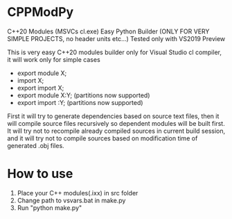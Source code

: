 # CPPModPy
C++20 Modules (MSVCs cl.exe) Easy Python Builder (ONLY FOR VERY SIMPLE PROJECTS, no header units etc...)
Tested only with VS2019 Preview

This is very easy C++20 modules builder only for Visual Studio cl compiler, it will work only for simple cases
- export module X;
- import X;
- export import X;
- export module X:Y; (partitions now supported)
- export import :Y; (partitions now supported)

First it will try to generate dependencies based on source text files, then it will compile source files recursively so dependent modules will be built first.
It will try not to recompile already compiled sources in current build session, and it will try not to compile sources based on modification time of generated .obj files.

# How to use
1. Place your C++ modules(.ixx) in src folder
2. Change path to vsvars.bat in make.py
3. Run "python make.py"
